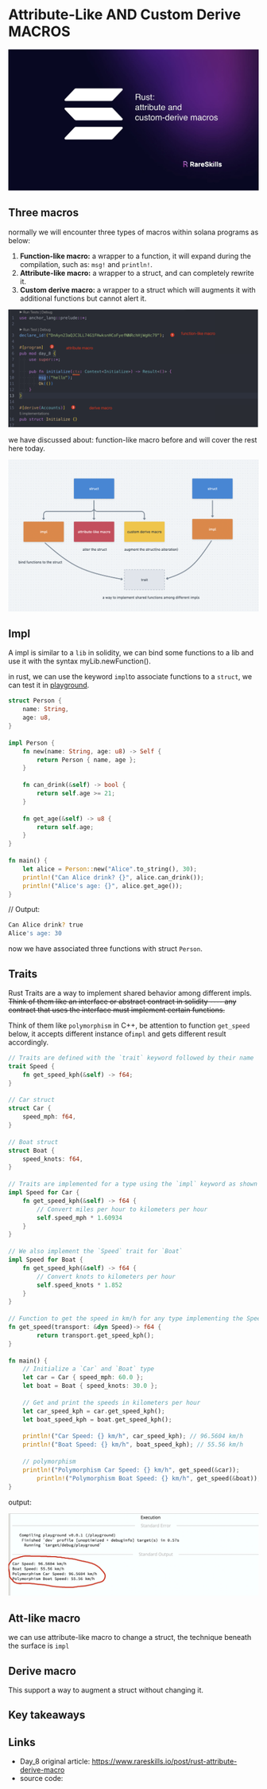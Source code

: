 # Attribute-Like AND Custom Derive MACROS

![Rust attribute and custom-derive macros](./assets/935a00_a473f79694fc407290ce620204641d3c~mv2.jpg)

## Three macros

normally we will encounter three types of macros within solana programs as below:

1. **Function-like macro:** a wrapper to a function, it will expand during the compilation, such as: `msg!` and `println!`.
2. **Attribute-like macro:** a wrapper to a struct, and can completely rewrite it.
3. **Custom derive macro:** a wrapper to a struct which will augments it with additional functions but cannot alert it.

![image-20240730055600161](./assets/image-20240730055600161.png)

we have discussed about: function-like macro before and will cover the rest here today.

![image-20240730062853034](./assets/image-20240730062853034.png)

## Impl

A impl is similar to a `lib` in solidity, we can bind some functions to a lib and use it with the syntax myLib.newFunction().

in rust, we can use the keyword `impl`to associate functions to a `struct`, we can test it in [playground](https://play.rust-lang.org/?version=stable&mode=debug&edition=2021).

```rust
struct Person {
    name: String,
    age: u8,
}

impl Person {
    fn new(name: String, age: u8) -> Self {
        return Person { name, age };
    }

    fn can_drink(&self) -> bool {
        return self.age >= 21;
    }

    fn get_age(&self) -> u8 {
        return self.age;
    }
}

fn main() {
    let alice = Person::new("Alice".to_string(), 30);
    println!("Can Alice drink? {}", alice.can_drink());
    println!("Alice's age: {}", alice.get_age());
}
```

// Output:

```sh
Can Alice drink? true
Alice's age: 30
```

now we have associated three functions with struct `Person`.

## Traits

Rust Traits are a way to implement shared behavior among different impls. ~~Think of them like an interface or abstract contract in solidity ---- any contract that uses the interface must implement certain functions.~~

Think of them like `polymorphism` in C++, be attention to function `get_speed` below, it accepts different instance of`impl` and gets different result accordingly.

```rust
// Traits are defined with the `trait` keyword followed by their name
trait Speed {
    fn get_speed_kph(&self) -> f64;
}

// Car struct
struct Car {
    speed_mph: f64,
}

// Boat struct
struct Boat {
    speed_knots: f64,
}

// Traits are implemented for a type using the `impl` keyword as shown below
impl Speed for Car {
    fn get_speed_kph(&self) -> f64 {
        // Convert miles per hour to kilometers per hour
        self.speed_mph * 1.60934
    }
}

// We also implement the `Speed` trait for `Boat`
impl Speed for Boat {
    fn get_speed_kph(&self) -> f64 {
        // Convert knots to kilometers per hour
        self.speed_knots * 1.852
    }
}

// Function to get the speed in km/h for any type implementing the Speed trait
fn get_speed(transport: &dyn Speed)-> f64 {
		return transport.get_speed_kph();
}

fn main() {
    // Initialize a `Car` and `Boat` type
    let car = Car { speed_mph: 60.0 };
    let boat = Boat { speed_knots: 30.0 };

    // Get and print the speeds in kilometers per hour
    let car_speed_kph = car.get_speed_kph();
    let boat_speed_kph = boat.get_speed_kph();

    println!("Car Speed: {} km/h", car_speed_kph); // 96.5604 km/h
    println!("Boat Speed: {} km/h", boat_speed_kph); // 55.56 km/h

  	// polymorphism
    println!("Polymorphism Car Speed: {} km/h", get_speed(&car));
 		println!("Polymorphism Boat Speed: {} km/h", get_speed(&boat));
}
```

output:

![image-20240730084008422](./assets/image-20240730084008422.png)



## Att-like macro

we can use attribute-like macro to change a struct, the technique beneath the surface is `impl`

## Derive macro

This support a way to augment a struct without changing it.



## Key takeaways



## Links

- Day_8 original article: https://www.rareskills.io/post/rust-attribute-derive-macro
- source code: